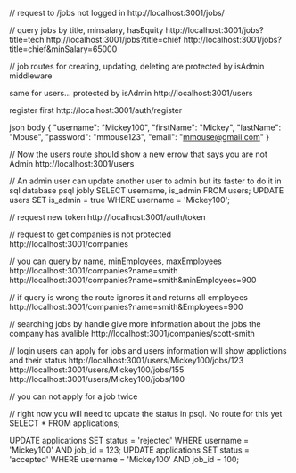 // request to /jobs not logged in
http://localhost:3001/jobs/

// query jobs by title, minsalary, hasEquity
http://localhost:3001/jobs?title=tech
http://localhost:3001/jobs?title=chief
http://localhost:3001/jobs?title=chief&minSalary=65000

// job routes for creating, updating, deleting are protected by isAdmin middleware

same for users... protected by isAdmin
http://localhost:3001/users

register first 
http://localhost:3001/auth/register

json body
{
"username": "Mickey100",
"firstName": "Mickey",
"lastName": "Mouse",
"password": "mmouse123",
"email": "mmouse@gmail.com"
}

// Now the users route should show a new errow that says you are not Admin
http://localhost:3001/users

// An admin user can update another user to admin but its faster to do it in sql database
psql jobly
SELECT username, is_admin FROM users;
UPDATE users SET is_admin = true WHERE username = 'Mickey100';

// request new token
http://localhost:3001/auth/token

// request to get companies is not protected
http://localhost:3001/companies

// you can query by name, minEmployees, maxEmployees
http://localhost:3001/companies?name=smith
http://localhost:3001/companies?name=smith&minEmployees=900

// if query is wrong the route ignores it and returns all employees
http://localhost:3001/companies?name=smith&Employees=900

// searching jobs by handle give more information about the jobs the company has avalible
http://localhost:3001/companies/scott-smith

// login users can apply for jobs and users information will show applictions and their status
http://localhost:3001/users/Mickey100/jobs/123
http://localhost:3001/users/Mickey100/jobs/155
http://localhost:3001/users/Mickey100/jobs/100

// you can not apply for a job twice

// right now you will need to update the status in psql. No route for this yet
SELECT * FROM applications;

UPDATE applications SET status = 'rejected' WHERE username = 'Mickey100' AND job_id = 123;
UPDATE applications SET status = 'accepted' WHERE username = 'Mickey100' AND job_id = 100;

